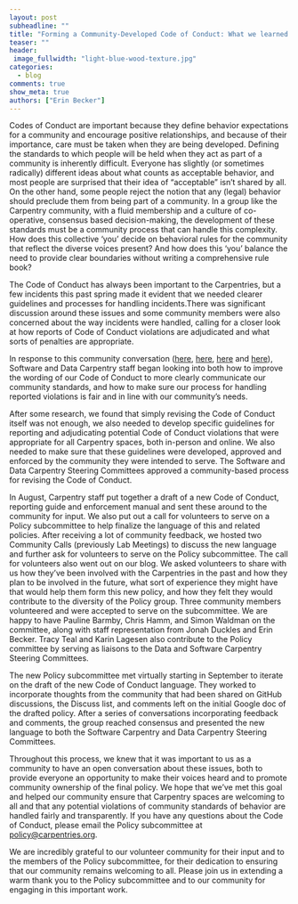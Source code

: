 ```yaml
---
layout: post
subheadline: ""
title: "Forming a Community-Developed Code of Conduct: What we learned."
teaser: ""
header:
 image_fullwidth: "light-blue-wood-texture.jpg"
categories:
  - blog
comments: true
show_meta: true
authors: ["Erin Becker"]
---
```



Codes of Conduct are important because they define behavior expectations for a community and encourage positive relationships, 
and because of their importance, care must be taken when they are being developed. Defining the standards to which people will be 
held when they act as part of a community is inherently difficult. Everyone has slightly (or sometimes radically) different ideas 
about what counts as acceptable behavior, and most people are surprised that their idea of “acceptable” isn’t shared by all. 
On the other hand, some people reject the notion that any (legal) behavior should preclude them from being part of a community. 
In a group like the Carpentry community, with a fluid membership and a culture of co-operative, consensus based decision-making, 
the development of these standards must be a community process that can handle this complexity. How does this collective ‘you’ 
decide on behavioral rules for the community that reflect the diverse voices present? And how does this ‘you’ balance the need 
to provide clear boundaries without writing a comprehensive rule book?  


The Code of Conduct has always been important to the Carpentries, but a
few incidents this past spring made it evident that we needed clearer 
guidelines and processes for handling incidents.There was significant discussion around
these issues and some community members were also concerned about the way incidents were
handled, calling for a closer look at how reports of Code of Conduct violations are 
adjudicated and what sorts of penalties are appropriate.  


In response to this community conversation ([here](https://github.com/swcarpentry/board/issues/111), 
[here](https://github.com/swcarpentry/board/issues/114), [here](https://github.com/swcarpentry/board/pull/115) 
and [here](https://github.com/swcarpentry/board/pull/116)), Software and Data Carpentry staff began looking into 
both how to improve the wording of our Code of Conduct to more clearly communicate our community standards, and how 
to make sure our process for handling reported violations is fair and in line with our community’s needs.  


After some research, we found that simply revising the Code of Conduct itself was not enough, we also needed
to develop specific guidelines for reporting and adjudicating potential Code of Conduct violations that were
appropriate for all Carpentry spaces, both in-person and online. We also needed to make sure that these guidelines
were developed, approved and enforced by the community they were intended to serve. The Software and Data Carpentry Steering
Committees approved a community-based process for revising the Code of Conduct.  


In August, Carpentry staff put together a draft of a new Code of Conduct, reporting guide and enforcement
manual and sent these around to the community for input. We also put out a call for volunteers to serve
on a Policy subcommittee to help finalize the language of this and related policies. After receiving a
lot of community feedback, we hosted two Community Calls (previously Lab Meetings) to discuss the new
language and further ask for volunteers to serve on the Policy subcommittee. The call for volunteers also went out on our blog.
We asked volunteers to share with us how they’ve been involved with the Carpentries in the past and how they plan to be involved
in the future, what sort of experience they might have that would help them form this new policy, and how they felt they would
contribute to the diversity of the Policy group. Three community members volunteered and were accepted to serve on the subcommittee.
We are happy to have Pauline Barmby, Chris Hamm, and Simon Waldman on the committee, along with staff representation from Jonah Duckles
and Erin Becker. Tracy Teal and Karin Lagesen also contribute to the Policy committee by serving as liaisons to the Data and
Software Carpentry Steering Committees.  


The new Policy subcommittee met virtually starting in September to iterate on the draft of the new Code of Conduct language.
They worked to incorporate thoughts from the community that had been shared on GitHub discussions, the Discuss list,
and comments left on the initial Google doc of the drafted policy. After a series of conversations incorporating feedback
and comments, the group reached consensus and presented the new language to both the Software Carpentry and Data Carpentry
Steering Committees.  


Throughout this process, we knew that it was important to us as a community to have an open conversation
about these issues, both to provide everyone an opportunity to make their voices heard and to promote community
ownership of the final policy. We hope that we’ve met this goal and helped our community ensure that Carpentry spaces
are welcoming to all and that any potential violations of community standards of behavior are handled fairly and transparently.
If you have any questions about the Code of Conduct, please email the Policy subcommittee at
[policy@carpentries.org](mailto:policy@carpentries.org).  


We are incredibly grateful to our volunteer community for their input and to the members of the Policy subcommittee,
for their dedication to ensuring that our community remains welcoming to all. Please join us in extending a warm thank
you to the Policy subcommittee and to our community for engaging in this important work.  
